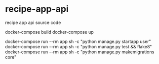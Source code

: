 # recipe-app-api
recipe app api source code

docker-compose build
docker-compose up

docker-compose run --rm app sh -c "python manage.py startapp user"
docker-compose run --rm  app sh -c "python manage.py test && flake8"
docker-compose run --rm  app sh -c "python manage.py makemigrations core"
